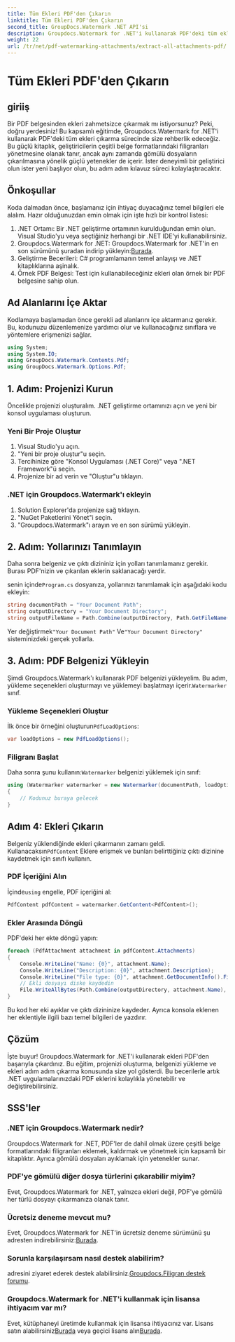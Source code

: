 ```yaml
---
title: Tüm Ekleri PDF'den Çıkarın
linktitle: Tüm Ekleri PDF'den Çıkarın
second_title: GroupDocs.Watermark .NET API'si
description: Groupdocs.Watermark for .NET'i kullanarak PDF'deki tüm ekleri nasıl çıkaracağınızı öğrenin. Sorunsuz bir çıkarma işlemi için adım adım kılavuzumuzu izleyin.
weight: 22
url: /tr/net/pdf-watermarking-attachments/extract-all-attachments-pdf/
---
```


# Tüm Ekleri PDF'den Çıkarın

## giriiş
Bir PDF belgesinden ekleri zahmetsizce çıkarmak mı istiyorsunuz? Peki, doğru yerdesiniz! Bu kapsamlı eğitimde, Groupdocs.Watermark for .NET'i kullanarak PDF'deki tüm ekleri çıkarma sürecinde size rehberlik edeceğiz. Bu güçlü kitaplık, geliştiricilerin çeşitli belge formatlarındaki filigranları yönetmesine olanak tanır, ancak aynı zamanda gömülü dosyaların çıkarılmasına yönelik güçlü yetenekler de içerir. İster deneyimli bir geliştirici olun ister yeni başlıyor olun, bu adım adım kılavuz süreci kolaylaştıracaktır.
## Önkoşullar
Koda dalmadan önce, başlamanız için ihtiyaç duyacağınız temel bilgileri ele alalım. Hazır olduğunuzdan emin olmak için işte hızlı bir kontrol listesi:
1. .NET Ortamı: Bir .NET geliştirme ortamının kurulduğundan emin olun. Visual Studio'yu veya seçtiğiniz herhangi bir .NET IDE'yi kullanabilirsiniz.
2.  Groupdocs.Watermark for .NET: Groupdocs.Watermark for .NET'in en son sürümünü şuradan indirip yükleyin:[Burada](https://releases.groupdocs.com/Watermark/net/).
3. Geliştirme Becerileri: C# programlamanın temel anlayışı ve .NET kitaplıklarına aşinalık.
4. Örnek PDF Belgesi: Test için kullanabileceğiniz ekleri olan örnek bir PDF belgesine sahip olun.
## Ad Alanlarını İçe Aktar
Kodlamaya başlamadan önce gerekli ad alanlarını içe aktarmanız gerekir. Bu, kodunuzu düzenlemenize yardımcı olur ve kullanacağınız sınıflara ve yöntemlere erişmenizi sağlar.
```csharp
using System;
using System.IO;
using GroupDocs.Watermark.Contents.Pdf;
using GroupDocs.Watermark.Options.Pdf;
```
## 1. Adım: Projenizi Kurun
Öncelikle projenizi oluşturalım. .NET geliştirme ortamınızı açın ve yeni bir konsol uygulaması oluşturun.
### Yeni Bir Proje Oluştur
1. Visual Studio'yu açın.
2. "Yeni bir proje oluştur"u seçin.
3. Tercihinize göre "Konsol Uygulaması (.NET Core)" veya ".NET Framework"ü seçin.
4. Projenize bir ad verin ve "Oluştur"u tıklayın.
### .NET için Groupdocs.Watermark'ı ekleyin
1. Solution Explorer'da projenize sağ tıklayın.
2. "NuGet Paketlerini Yönet"i seçin.
3. "Groupdocs.Watermark"ı arayın ve en son sürümü yükleyin.
## 2. Adım: Yollarınızı Tanımlayın
Daha sonra belgeniz ve çıktı dizininiz için yolları tanımlamanız gerekir. Burası PDF'nizin ve çıkarılan eklerin saklanacağı yerdir.

 senin içinde`Program.cs` dosyanıza, yollarınızı tanımlamak için aşağıdaki kodu ekleyin:
```csharp
string documentPath = "Your Document Path";
string outputDirectory = "Your Document Directory";
string outputFileName = Path.Combine(outputDirectory, Path.GetFileName(documentPath));
```
 Yer değiştirmek`"Your Document Path"` Ve`"Your Document Directory"` sisteminizdeki gerçek yollarla.
## 3. Adım: PDF Belgenizi Yükleyin
 Şimdi Groupdocs.Watermark'ı kullanarak PDF belgenizi yükleyelim. Bu adım, yükleme seçenekleri oluşturmayı ve yüklemeyi başlatmayı içerir.`Watermarker` sınıf.
### Yükleme Seçenekleri Oluştur
 İlk önce bir örneğini oluşturun`PdfLoadOptions`:
```csharp
var loadOptions = new PdfLoadOptions();
```
### Filigranı Başlat
 Daha sonra şunu kullanın:`Watermarker` belgenizi yüklemek için sınıf:
```csharp
using (Watermarker watermarker = new Watermarker(documentPath, loadOptions))
{
    // Kodunuz buraya gelecek
}
```
## Adım 4: Ekleri Çıkarın
Belgeniz yüklendiğinde ekleri çıkarmanın zamanı geldi. Kullanacaksın`PdfContent` Eklere erişmek ve bunları belirttiğiniz çıktı dizinine kaydetmek için sınıfı kullanın.
### PDF İçeriğini Alın
 İçinde`using` engelle, PDF içeriğini al:
```csharp
PdfContent pdfContent = watermarker.GetContent<PdfContent>();
```
### Ekler Arasında Döngü
PDF'deki her ekte döngü yapın:
```csharp
foreach (PdfAttachment attachment in pdfContent.Attachments)
{
    Console.WriteLine("Name: {0}", attachment.Name);
    Console.WriteLine("Description: {0}", attachment.Description);
    Console.WriteLine("File type: {0}", attachment.GetDocumentInfo().FileType);
    // Ekli dosyayı diske kaydedin
    File.WriteAllBytes(Path.Combine(outputDirectory, attachment.Name), attachment.Content);
}
```
Bu kod her eki ayıklar ve çıktı dizininize kaydeder. Ayrıca konsola eklenen her eklentiyle ilgili bazı temel bilgileri de yazdırır.
## Çözüm
İşte buyur! Groupdocs.Watermark for .NET'i kullanarak ekleri PDF'den başarıyla çıkardınız. Bu eğitim, projenizi oluşturma, belgenizi yükleme ve ekleri adım adım çıkarma konusunda size yol gösterdi. Bu becerilerle artık .NET uygulamalarınızdaki PDF eklerini kolaylıkla yönetebilir ve değiştirebilirsiniz.
## SSS'ler
### .NET için Groupdocs.Watermark nedir?
Groupdocs.Watermark for .NET, PDF'ler de dahil olmak üzere çeşitli belge formatlarındaki filigranları eklemek, kaldırmak ve yönetmek için kapsamlı bir kitaplıktır. Ayrıca gömülü dosyaları ayıklamak için yetenekler sunar.
### PDF'ye gömülü diğer dosya türlerini çıkarabilir miyim?
Evet, Groupdocs.Watermark for .NET, yalnızca ekleri değil, PDF'ye gömülü her türlü dosyayı çıkarmanıza olanak tanır.
### Ücretsiz deneme mevcut mu?
 Evet, Groupdocs.Watermark for .NET'in ücretsiz deneme sürümünü şu adresten indirebilirsiniz:[Burada](https://releases.groupdocs.com/).
### Sorunla karşılaşırsam nasıl destek alabilirim?
 adresini ziyaret ederek destek alabilirsiniz.[Groupdocs.Filigran destek forumu](https://forum.groupdocs.com/c/watermark/19).
### Groupdocs.Watermark for .NET'i kullanmak için lisansa ihtiyacım var mı?
 Evet, kütüphaneyi üretimde kullanmak için lisansa ihtiyacınız var. Lisans satın alabilirsiniz[Burada](https://purchase.groupdocs.com/buy) veya geçici lisans alın[Burada](https://purchase.groupdocs.com/temporary-license/).